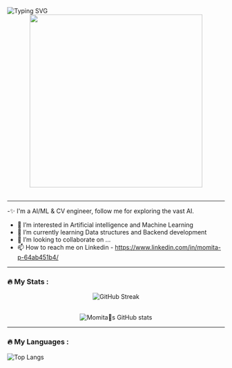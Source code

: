 
<div>
<img src="https://readme-typing-svg.demolab.com?font=Finger+Paint&weight=500&size=72&pause=1000&center=true&vCenter=true&width=1000&height=100&lines=%F0%9F%91%8B+Hi%2C+I%E2%80%99m+Momita+Pal;SDE+from+Delhi%2C+India;I+do+WebD%2C+CV%2C+ML" alt="Typing SVG" />
</div>
<div id="header" align="center">
  <img src="https://media.giphy.com/media/L1R1tvI9svkIWwpVYr/giphy.gif" width="400"/>
</div>
</br>

---

-✨ I'm a AI/ML & CV engineer, follow me for exploring the vast AI.
- 👀 I’m interested in Artificial intelligence and Machine Learning
- 🌱 I’m currently learning Data structures and Backend development
- 💞️ I’m looking to collaborate on ...
- 📫 How to reach me on Linkedin - https://www.linkedin.com/in/momita-p-64ab451b4/


<!---
Momita19/Momita19 is a ✨ special ✨ repository because its `README.md` (this file) appears on your GitHub profile.
You can click the Preview link to take a look at your changes.
--->

---

### :fire: My Stats :

<div align="center">
<img src="https://streak-stats.demolab.com?user=momita19&amp;theme=transparent&amp;border_radius=7&amp;card_width=500" alt="GitHub Streak">
</div>

<div/>
</br>


<div align="center">
  <p><img src="https://github-readme-stats.vercel.app/api?username=momita19&amp;theme=transparent&amp;show_icons=true" alt="Momita&#19;s GitHub stats"></p>
  </div>
  
  
  
---

### :fire: My Languages :
  <img src="https://github-readme-stats.vercel.app/api/top-langs/?username=momita19" alt="Top Langs">

